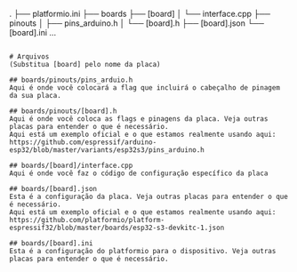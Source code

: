 .
├── platformio.ini
├── boards
    ├── [board]
    │   └── interface.cpp
    ├── pinouts
    │   ├── pins_arduino.h
    │   └── [board].h
    ├── [board].json
    └── [board].ini
...
```

# Arquivos
(Substitua [board] pelo nome da placa)

## boards/pinouts/pins_arduio.h
Aqui é onde você colocará a flag que incluirá o cabeçalho de pinagem da sua placa.

## boards/pinouts/[board].h
Aqui é onde você coloca as flags e pinagens da placa. Veja outras placas para entender o que é necessário.
Aqui está um exemplo oficial e o que estamos realmente usando aqui:
https://github.com/espressif/arduino-esp32/blob/master/variants/esp32s3/pins_arduino.h

## boards/[board]/interface.cpp
Aqui é onde você faz o código de configuração específico da placa

## boards/[board].json
Esta é a configuração da placa. Veja outras placas para entender o que é necessário.
Aqui está um exemplo oficial e o que estamos realmente usando aqui:
https://github.com/platformio/platform-espressif32/blob/master/boards/esp32-s3-devkitc-1.json

## boards/[board].ini
Esta é a configuração do platformio para o dispositivo. Veja outras placas para entender o que é necessário.